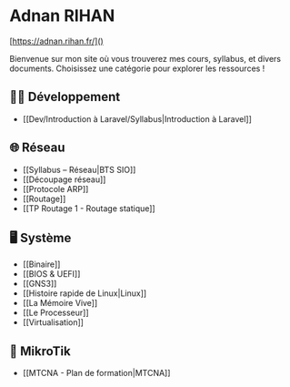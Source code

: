 # Adnan RIHAN
[https://adnan.rihan.fr/]()

Bienvenue sur mon site où vous trouverez mes cours, syllabus, et divers documents. Choisissez une catégorie pour explorer les ressources !

## 👨‍💻 Développement
- [[Dev/Introduction à Laravel/Syllabus|Introduction à Laravel]]

## 🌐 Réseau
- [[Syllabus – Réseau|BTS SIO]]
- [[Découpage réseau]]
- [[Protocole ARP]]
- [[Routage]]
- [[TP Routage 1 - Routage statique]]

## 🖥️ Système
- [[Binaire]]
- [[BIOS & UEFI]]
- [[GNS3]]
- [[Histoire rapide de Linux|Linux]]
- [[La Mémoire Vive]]
- [[Le Processeur]]
- [[Virtualisation]]

## 📡 MikroTik
- [[MTCNA - Plan de formation|MTCNA]]
